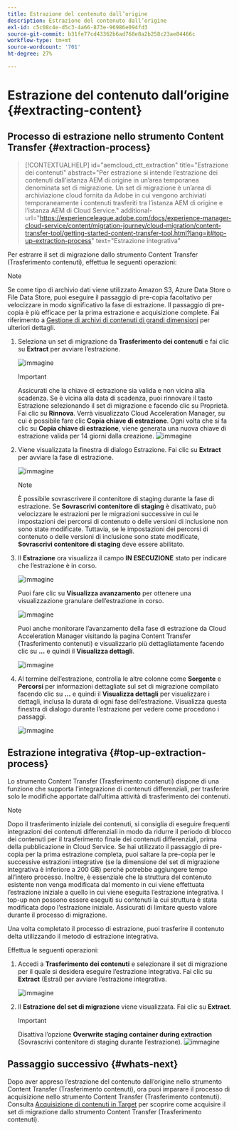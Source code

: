 ```yaml
---
title: Estrazione del contenuto dall’origine
description: Estrazione del contenuto dall’origine
exl-id: c5c08c4e-d5c3-4a66-873e-96986e094fd3
source-git-commit: b31fe77cd43362b6ad768e8a2b258c23ae84466c
workflow-type: tm+mt
source-wordcount: '701'
ht-degree: 27%

---
```


# Estrazione del contenuto dall’origine {#extracting-content}

## Processo di estrazione nello strumento Content Transfer {#extraction-process}

>[!CONTEXTUALHELP]
>id="aemcloud_ctt_extraction"
>title="Estrazione dei contenuti"
>abstract="Per estrazione si intende l’estrazione dei contenuti dall’istanza AEM di origine in un’area temporanea denominata set di migrazione. Un set di migrazione è un’area di archiviazione cloud fornita da Adobe in cui vengono archiviati temporaneamente i contenuti trasferiti tra l’istanza AEM di origine e l’istanza AEM di Cloud Service."
>additional-url="https://experienceleague.adobe.com/docs/experience-manager-cloud-service/content/migration-journey/cloud-migration/content-transfer-tool/getting-started-content-transfer-tool.html?lang=it#top-up-extraction-process" text="Estrazione integrativa"


Per estrarre il set di migrazione dallo strumento Content Transfer (Trasferimento contenuti), effettua le seguenti operazioni:

>[!NOTE]
>Se come tipo di archivio dati viene utilizzato Amazon S3, Azure Data Store o File Data Store, puoi eseguire il passaggio di pre-copia facoltativo per velocizzare in modo significativo la fase di estrazione. Il passaggio di pre-copia è più efficace per la prima estrazione e acquisizione complete. Fai riferimento a [Gestione di archivi di contenuti di grandi dimensioni](/help/journey-migration/content-transfer-tool/using-content-transfer-tool/handling-large-content-repositories.md) per ulteriori dettagli.

1. Seleziona un set di migrazione da **Trasferimento dei contenuti** e fai clic su **Extract** per avviare l’estrazione.

   ![immagine](/help/journey-migration/content-transfer-tool/assets-ctt/cttcam12.png)

   >[!IMPORTANT]
   >
   >Assicurati che la chiave di estrazione sia valida e non vicina alla scadenza. Se è vicina alla data di scadenza, puoi rinnovare il tasto Estrazione selezionando il set di migrazione e facendo clic su Proprietà. Fai clic su **Rinnova**. Verrà visualizzato Cloud Acceleration Manager, su cui è possibile fare clic **Copia chiave di estrazione**. Ogni volta che si fa clic su **Copia chiave di estrazione**, viene generata una nuova chiave di estrazione valida per 14 giorni dalla creazione.
   >![immagine](/help/journey-migration/content-transfer-tool/assets-ctt/cttcam13.png)

1. Viene visualizzata la finestra di dialogo Estrazione. Fai clic su **Extract** per avviare la fase di estrazione.

   ![immagine](/help/journey-migration/content-transfer-tool/assets-ctt/cttcam14.png)

   >[!NOTE]
   >È possibile sovrascrivere il contenitore di staging durante la fase di estrazione. Se **Sovrascrivi contenitore di staging** è disattivato, può velocizzare le estrazioni per le migrazioni successive in cui le impostazioni dei percorsi di contenuto o delle versioni di inclusione non sono state modificate. Tuttavia, se le impostazioni dei percorsi di contenuto o delle versioni di inclusione sono state modificate, **Sovrascrivi contenitore di staging** deve essere abilitato.

1. Il **Estrazione** ora visualizza il campo **IN ESECUZIONE** stato per indicare che l’estrazione è in corso.

   ![immagine](/help/journey-migration/content-transfer-tool/assets-ctt/cttcam15.png)

   Puoi fare clic su **Visualizza avanzamento** per ottenere una visualizzazione granulare dell’estrazione in corso.

   ![immagine](/help/journey-migration/content-transfer-tool/assets-ctt/cttcam16.png)

   Puoi anche monitorare l’avanzamento della fase di estrazione da Cloud Acceleration Manager visitando la pagina Content Transfer (Trasferimento contenuti) e visualizzarlo più dettagliatamente facendo clic su **...** e quindi il **Visualizza dettagli**.

   ![immagine](/help/journey-migration/content-transfer-tool/assets-ctt/cttcam17.png)

1. Al termine dell’estrazione, controlla le altre colonne come **Sorgente** e **Percorsi** per informazioni dettagliate sul set di migrazione compilato facendo clic su **...** e quindi il **Visualizza dettagli** per visualizzare i dettagli, inclusa la durata di ogni fase dell’estrazione. Visualizza questa finestra di dialogo durante l’estrazione per vedere come procedono i passaggi.

   ![immagine](/help/journey-migration/content-transfer-tool/assets-ctt/cttcam18b.png)


## Estrazione integrativa {#top-up-extraction-process}

Lo strumento Content Transfer (Trasferimento contenuti) dispone di una funzione che supporta l’integrazione di contenuti differenziali, per trasferire solo le modifiche apportate dall’ultima attività di trasferimento dei contenuti.

>[!NOTE]
>Dopo il trasferimento iniziale dei contenuti, si consiglia di eseguire frequenti integrazioni dei contenuti differenziali in modo da ridurre il periodo di blocco dei contenuti per il trasferimento finale dei contenuti differenziali, prima della pubblicazione in Cloud Service. Se hai utilizzato il passaggio di pre-copia per la prima estrazione completa, puoi saltare la pre-copia per le successive estrazioni integrative (se la dimensione del set di migrazione integrativa è inferiore a 200 GB) perché potrebbe aggiungere tempo all’intero processo.
>Inoltre, è essenziale che la struttura del contenuto esistente non venga modificata dal momento in cui viene effettuata l’estrazione iniziale a quello in cui viene eseguita l’estrazione integrativa. I top-up non possono essere eseguiti su contenuti la cui struttura è stata modificata dopo l’estrazione iniziale. Assicurati di limitare questo valore durante il processo di migrazione.

Una volta completato il processo di estrazione, puoi trasferire il contenuto delta utilizzando il metodo di estrazione integrativa.

Effettua le seguenti operazioni:

1. Accedi a **Trasferimento dei contenuti** e selezionare il set di migrazione per il quale si desidera eseguire l’estrazione integrativa. Fai clic su **Extract** (Estrai) per avviare l’estrazione integrativa.

   ![immagine](/help/journey-migration/content-transfer-tool/assets-ctt/cttcam19.png)

1. Il **Estrazione del set di migrazione** viene visualizzata. Fai clic su **Extract**.

   >[!IMPORTANT]
   >Disattiva l’opzione **Overwrite staging container during extraction** (Sovrascrivi contenitore di staging durante l’estrazione).
   >![immagine](/help/journey-migration/content-transfer-tool/assets-ctt/cttcam20.png)


## Passaggio successivo {#whats-next}

Dopo aver appreso l’estrazione del contenuto dall’origine nello strumento Content Transfer (Trasferimento contenuti), ora puoi imparare il processo di acquisizione nello strumento Content Transfer (Trasferimento contenuti). Consulta [Acquisizione di contenuti in Target](/help/journey-migration/content-transfer-tool/using-content-transfer-tool/ingesting-content.md) per scoprire come acquisire il set di migrazione dallo strumento Content Transfer (Trasferimento contenuti).
